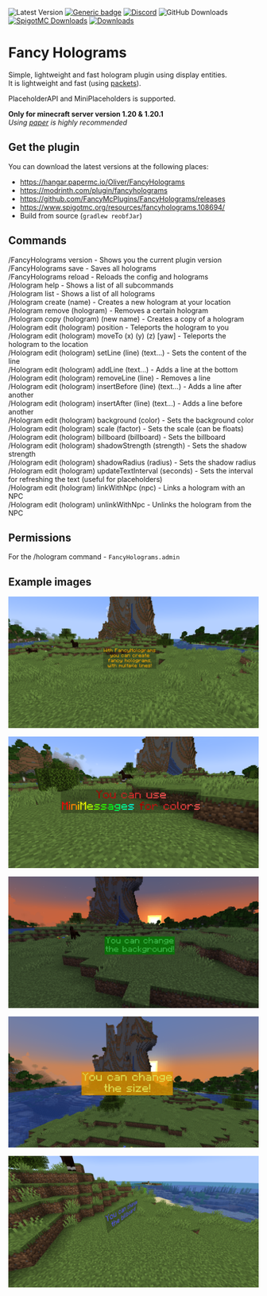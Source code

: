 ![Latest Version](https://img.shields.io/github/v/release/FancyMcPlugins/FancyHolograms?style=flat-square)
[![Generic badge](https://img.shields.io/badge/folia-supported-green.svg)](https://shields.io/)
[![Discord](https://img.shields.io/discord/899740810956910683?color=7289da&logo=Discord&label=Discord&style=flat-square)](https://discord.gg/ZUgYCEJUEx)
![GitHub Downloads](https://img.shields.io/github/downloads/FancyMcPlugins/FancyHolograms/total?logo=GitHub&style=flat-square)
[![SpigotMC Downloads](https://badges.spiget.org/resources/downloads/spigotmc-orange-108694.svg)](https://www.spigotmc.org/resources/fancy-holograms-1-19-4.108694/)
[![Downloads](https://img.shields.io/modrinth/dt/fancyholograms?color=00AF5C&label=modrinth&style=flat&logo=modrinth)](https://modrinth.com/plugin/fancyholograms/versions)

# Fancy Holograms
Simple, lightweight and fast hologram plugin using display entities.<br>
It is lightweight and fast (using [packets](https://wiki.vg/Protocol)).

PlaceholderAPI and MiniPlaceholders is supported.

**Only for minecraft server version 1.20 & 1.20.1**<br>
_Using [paper](https://papermc.io/downloads) is highly recommended_


## Get the plugin
You can download the latest versions at the following places:

- https://hangar.papermc.io/Oliver/FancyHolograms
- https://modrinth.com/plugin/fancyholograms
- https://github.com/FancyMcPlugins/FancyHolograms/releases
- https://www.spigotmc.org/resources/fancyholograms.108694/
- Build from source (``gradlew reobfJar``)

## Commands
/FancyHolograms version - Shows you the current plugin version<br>
/FancyHolograms save - Saves all holograms<br>
/FancyHolograms reload - Reloads the config and holograms<br>
/Hologram help - Shows a list of all subcommands<br>
/Hologram list - Shows a list of all holograms<br>
/Hologram create (name) - Creates a new hologram at your location<br>
/Hologram remove (hologram) - Removes a certain hologram<br>
/Hologram copy (hologram) (new name) - Creates a copy of a hologram<br>
/Hologram edit (hologram) position - Teleports the hologram to you<br>
/Hologram edit (hologram) moveTo (x) (y) (z) [yaw] - Teleports the hologram to the location<br>
/Hologram edit (hologram) setLine (line) (text...) - Sets the content of the line<br>
/Hologram edit (hologram) addLine (text...) - Adds a line at the bottom<br>
/Hologram edit (hologram) removeLine (line) - Removes a line<br>
/Hologram edit (hologram) insertBefore (line) (text...) - Adds a line after another<br>
/Hologram edit (hologram) insertAfter (line) (text...) - Adds a line before another<br>
/Hologram edit (hologram) background (color) - Sets the background color<br>
/Hologram edit (hologram) scale (factor) - Sets the scale (can be floats)<br>
/Hologram edit (hologram) billboard (billboard) - Sets the billboard<br>
/Hologram edit (hologram) shadowStrength (strength) - Sets the shadow strength<br>
/Hologram edit (hologram) shadowRadius (radius) - Sets the shadow radius<br>
/Hologram edit (hologram) updateTextInterval (seconds) - Sets the interval for refreshing the text (useful for placeholders)<br>
/Hologram edit (hologram) linkWithNpc (npc) - Links a hologram with an NPC<br>
/Hologram edit (hologram) unlinkWithNpc - Unlinks the hologram from the NPC<br>


## Permissions
For the /hologram command - ``FancyHolograms.admin``

## Example images

![example1](exampleImages/example1.png)

![example2](exampleImages/example2.png)

![example3](exampleImages/example3.png)

![example4](exampleImages/example4.png)

![example5](exampleImages/example5.png)
